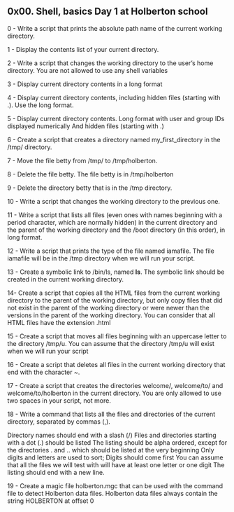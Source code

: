 ## 0x00. Shell, basics Day 1 at Holberton school

0 - Write a script that prints the absolute path name of the current working directory.

1 - Display the contents list of your current directory.

2 - Write a script that changes the working directory to the user’s home directory.
You are not allowed to use any shell variables

3 - Display current directory contents in a long format

4 - Display current directory contents, including hidden files (starting with .). Use the long format.

5 - Display current directory contents.
Long format
with user and group IDs displayed numerically
And hidden files (starting with .)

6 - Create a script that creates a directory named my_first_directory in the /tmp/ directory.

7 - Move the file betty from /tmp/ to /tmp/holberton.

8 - Delete the file betty. The file betty is in /tmp/holberton

9 - Delete the directory betty that is in the /tmp directory.

10 - Write a script that changes the working directory to the previous one.

11 - Write a script that lists all files (even ones with names beginning with a period character, which are normally hidden) in the current directory and the parent of the working directory and the /boot directory (in this order), in long format.

12 - Write a script that prints the type of the file named iamafile. The file iamafile will be in the /tmp directory when we will run your script.

13 - Create a symbolic link to /bin/ls, named __ls__. The symbolic link should be created in the current working directory.

14- Create a script that copies all the HTML files from the current working directory to the parent of the working directory, but only copy files that did not exist in the parent of the working directory or were newer than the versions in the parent of the working directory. You can consider that all HTML files have the extension .html

15 - Create a script that moves all files beginning with an uppercase letter to the directory /tmp/u. You can assume that the directory /tmp/u will exist when we will run your script

16 - Create a script that deletes all files in the current working directory that end with the character ~.

17 - Create a script that creates the directories welcome/, welcome/to/ and welcome/to/holberton in the current directory. You are only allowed to use two spaces in your script, not more.

18 - Write a command that lists all the files and directories of the current directory, separated by commas (,).

Directory names should end with a slash (/)
Files and directories starting with a dot (.) should be listed
The listing should be alpha ordered, except for the directories . and .. which should be listed at the very beginning
Only digits and letters are used to sort; Digits should come first
You can assume that all the files we will test with will have at least one letter or one digit
The listing should end with a new line.

19 - Create a magic file holberton.mgc that can be used with the command file to detect Holberton data files. Holberton data files always contain the string HOLBERTON at offset 0

